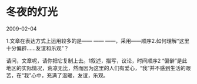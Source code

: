 # 冬夜的灯光
2009-02-04


1.文章在表达方式上运用较多的是—— —— ——，采用——顺序2.如何理解“这里十分偏辟……友谊和乐观”？


请问，文章呢，请你把它复制上去。1叙述，描写，议论，时间顺序2 “偏僻”是此地区的实际情况，荒凉无比，然而因为这里的人们有爱心，“我”并不感到生活的艰苦，在“我”心中，充满了温暖，友谊，乐观。
